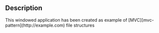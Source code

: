 ## Description
<p>This windowed application has been created as example of [MVC][mvc-pattern](http://example.com) file structures</p>